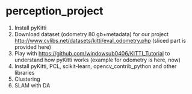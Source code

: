 # perception_project

1. Install pyKitti
2. Download dataset (odometry 80 gb+metadata) for our project http://www.cvlibs.net/datasets/kitti/eval_odometry.php (sliced part is provided here) 
3. Play with https://github.com/windowsub0406/KITTI_Tutorial to understand how pyKitti works (example for odometry is here, now)
4. Install pyKitti, PCL, scikit-learn, opencv_contrib_python and other libraries
5. Clustering
6. SLAM with DA
